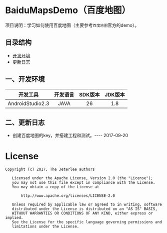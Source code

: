 # BaiduMapsDemo（百度地图）
项目说明：学习如何使用百度地图（主要参考`百度地图`官方的demo）。


## 目录结构
- [开发环境](#1.0.0)
- [更新日志](#2.0.0)


<h2 id="1.0.0"> 一、开发环境</h2>

开发工具|开发语言|SDK版本|JDK版本
:-----:|:-----:|:-----:|:-----:
AndroidStudio2.3|JAVA|26|1.8


<h2 id="2.0.0">二、更新日志 </h2>

- 创建百度地图的key，并搭建工程和测试。---- 2017-09-20


# License
```
Copyright (c) 2017, The Jeterlee authors 

   Licensed under the Apache License, Version 2.0 (the "License");
   you may not use this file except in compliance with the License.
   You may obtain a copy of the License at

       http://www.apache.org/licenses/LICENSE-2.0

   Unless required by applicable law or agreed to in writing, software
   distributed under the License is distributed on an "AS IS" BASIS,
   WITHOUT WARRANTIES OR CONDITIONS OF ANY KIND, either express or implied.
   See the License for the specific language governing permissions and
   limitations under the License.
```
